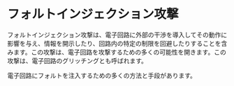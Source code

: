 # フォルトインジェクション攻撃

フォルトインジェクション攻撃は、電子回路に外部の干渉を導入してその動作に影響を与え、情報を開示したり、回路内の特定の制限を回避したりすることを含みます。この攻撃は、電子回路を攻撃するための多くの可能性を開きます。この攻撃は、電子回路のグリッチングとも呼ばれます。

電子回路にフォルトを注入するための多くの方法と手段があります。

